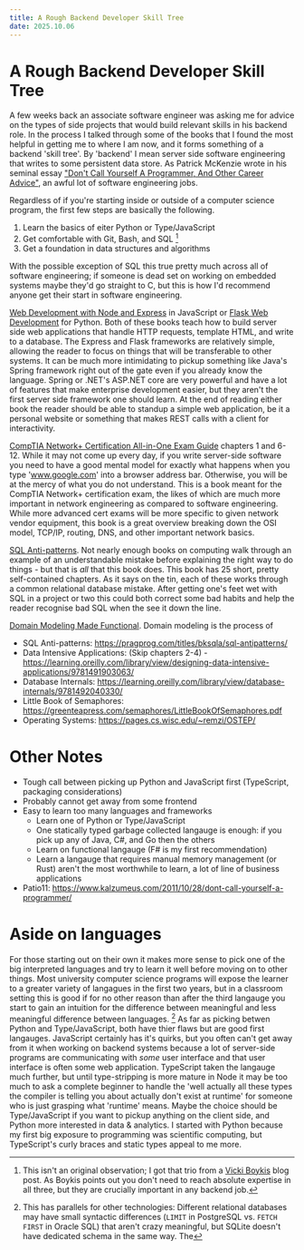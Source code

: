 ```yaml
---
title: A Rough Backend Developer Skill Tree
date: 2025.10.06
---
```


# A Rough Backend Developer Skill Tree

A few weeks back an associate software engineer was asking me for advice on the types of side projects that would build
relevant skills in his backend role. In the process I talked through some of the books that I found the most helpful in
getting me to where I am now, and it forms something of a backend 'skill tree'. By 'backend' I mean server side software
engineering that writes to some persistent data store. As Patrick McKenzie wrote in his seminal essay
["Don't Call Yourself A Programmer, And Other Career Advice"](https://www.kalzumeus.com/2011/10/28/dont-call-yourself-a-programmer/),
an awful lot of software engineering jobs.

Regardless of if you're starting inside or outside of a computer science program, the first few steps are basically the
following.

1. Learn the basics of eiter Python or Type/JavaScript
2. Get comfortable with Git, Bash, and SQL [^boykis]
3. Get a foundation in data structures and algorithms

With the possible exception of SQL this true pretty much across all of software engineering; if someone is dead set on
working on embedded systems maybe they'd go straight to C, but this is how I'd recommend anyone get their start in
software engineering.

[Web Development with Node and Express](https://learning.oreilly.com/library/view/web-development-with/9781492053507/)
in JavaScript or [Flask Web Development](https://learning.oreilly.com/library/view/flask-web-development/9781491991725/)
for Python. Both of these books teach how to build server side web applications that handle HTTP requests, template
HTML, and write to a database. The Express and Flask frameworks are relatively simple, allowing the reader to focus on
things that will be transferable to other systems. It can be much more intimidating to pickup something like Java's
Spring framework right out of the gate even if you already know the language. Spring or .NET's ASP.NET core are very
powerful and have a lot of features that make enterprise development easier, but they aren't the first server side
framework one should learn. At the end of reading either book the reader should be able to standup a simple web
application, be it a personal website or something that makes REST calls with a client for interactivity.

[CompTIA Network+ Certification All-in-One Exam Guide](https://a.co/d/7ZiCa1J) chapters 1 and 6-12. While it may not
come up every day, if you write server-side software you need to have a good mental model for exactly what happens when
you type 'www.google.com' into a browser address bar. Otherwise, you will be at the mercy of what you do not understand.
This is a book meant for the CompTIA Network+ certification exam, the likes of which are much more important in network
engineering as compared to software engineering. While more advanced cert exams will be more specific to given network
vendor equipment, this book is a great overview breaking down the OSI model, TCP/IP, routing, DNS, and other important
network basics.

[SQL Anti-patterns](https://pragprog.com/titles/bksqla/sql-antipatterns/). Not nearly enough books on computing walk
through an example of an understandable mistake before explaining the right way to do things - but that is _all_ that
this book does. This book has 25 short, pretty self-contained chapters. As it says on the tin, each of these works
through a common relational database mistake. After getting one's feet wet with SQL in a project or two this could both
correct some bad habits and help the reader recognise bad SQL when the see it down the line.

[Domain Modeling Made Functional](https://pragprog.com/titles/swdddf/domain-modeling-made-functional/). Domain 
modeling is the process of 

- SQL Anti-patterns: https://pragprog.com/titles/bksqla/sql-antipatterns/
- Data Intensive Applications: (Skip chapters 2-4) -
  https://learning.oreilly.com/library/view/designing-data-intensive-applications/9781491903063/
- Database Internals: https://learning.oreilly.com/library/view/database-internals/9781492040330/
- Little Book of Semaphores: https://greenteapress.com/semaphores/LittleBookOfSemaphores.pdf
- Operating Systems: https://pages.cs.wisc.edu/~remzi/OSTEP/

# Other Notes

- Tough call between picking up Python and JavaScript first (TypeScript, packaging considerations)
- Probably cannot get away from some frontend
- Easy to learn too many languages and frameworks
  - Learn one of Python or Type/JavaScript
  - One statically typed garbage collected langauge is enough: if you pick up any of Java, C#, and Go then the others
  - Learn on functional langauge (F# is my first recommendation)
  - Learn a langauge that requires manual memory management (or Rust) aren't the most worthwhile to learn, a lot of line
    of business applications
- Patio11: https://www.kalzumeus.com/2011/10/28/dont-call-yourself-a-programmer/

# Aside on languages

For those starting out on their own it makes more sense to pick one of the big interpreted languages and try to learn it
well before moving on to other things. Most university computer science programs will expose the learner to a greater
variety of langagues in the first two years, but in a classroom setting this is good if for no other reason than after
the third langauge you start to gain an intuition for the difference between meaningful and less meaningful difference
between languages. [^parallel] As far as picking betwen Python and Type/JavaScript, both have thier flaws but are good
first langauges. JavaScript certainly has it's quirks, but you often can't get away from it when working on backend
systems because a lot of server-side programs are communicating with _some_ user interface and that user interface is
often some web application. TypeScript taken the langauge much further, but until type-stripping is more mature in Node
it may be too much to ask a complete beginner to handle the 'well actually all these types the compiler is telling you
about actually don't exist at runtime' for someone who is just grasping what 'runtime' means. Maybe the choice should be
Type/JavaScript if you want to pickup anything on the client side, and Python more interested in data & analytics. I
started with Python because my first big exposure to programming was scientific computing, but TypeScript's curly braces
and static types appeal to me more.

[^pedantic]: CSCI 1113 taken in place but, well, technicalities
[^parallel]:
    This has parallels for other technologies: Different relational databases may have small syntactic differences
    (`LIMIT` in PostgreSQL vs. `FETCH FIRST` in Oracle SQL) that aren't crazy meaningful, but SQLite doesn't have
    dedicated schema in the same way. The

[^boykis]:
    This isn't an original observation; I got that trio from a
    [Vicki Boykis](https://vickiboykis.com/2022/01/09/git-sql-cli/) blog post. As Boykis points out you don't need to
    reach absolute expertise in all three, but they are crucially important in any backend job.

[^langauge-choice]: Both Python and Type/JavaScript have their flaws
